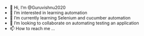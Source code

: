 - 👋 Hi, I’m @Guruvishnu2020
- 👀 I’m interested in learning automation
- 🌱 I’m currently learning Selenium and cucumber automation
- 💞️ I’m looking to collaborate on automating testing an application
- 📫 How to reach me ...

<!---
Guruvishnu2020/Guruvishnu2020 is a ✨ special ✨ repository because its `README.md` (this file) appears on your GitHub profile.
You can click the Preview link to take a look at your changes.
--->
